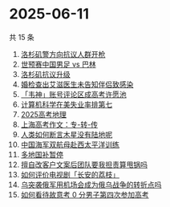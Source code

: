 # 2025-06-11

共 15 条

<!-- BEGIN -->
<!-- 最后更新时间 Wed Jun 11 2025 02:30:47 GMT+0800 (China Standard Time) -->

1. [洛杉矶警方向抗议人群开枪](https://www.zhihu.com/search?q=%E6%B4%9B%E6%9D%89%E7%9F%B6%E8%AD%A6%E6%96%B9%E5%90%91%E6%8A%97%E8%AE%AE%E4%BA%BA%E7%BE%A4%E5%BC%80%E6%9E%AA)
1. [世预赛中国男足 vs 巴林](https://www.zhihu.com/search?q=%E4%B8%96%E9%A2%84%E8%B5%9B%E4%B8%AD%E5%9B%BD%E7%94%B7%E8%B6%B3%20vs%20%E5%B7%B4%E6%9E%97)
1. [洛杉矶抗议升级](https://www.zhihu.com/search?q=%E6%B4%9B%E6%9D%89%E7%9F%B6%E6%8A%97%E8%AE%AE%E5%8D%87%E7%BA%A7)
1. [婚检查出艾滋医生未告知伴侣致感染](https://www.zhihu.com/search?q=%E5%A9%9A%E6%A3%80%E6%9F%A5%E5%87%BA%E8%89%BE%E6%BB%8B%E5%8C%BB%E7%94%9F%E6%9C%AA%E5%91%8A%E7%9F%A5%E4%BC%B4%E4%BE%A3%E8%87%B4%E6%84%9F%E6%9F%93)
1. [「韦神」账号评论区成高考许愿池](https://www.zhihu.com/search?q=%E3%80%8C%E9%9F%A6%E7%A5%9E%E3%80%8D%E8%B4%A6%E5%8F%B7%E8%AF%84%E8%AE%BA%E5%8C%BA%E6%88%90%E9%AB%98%E8%80%83%E8%AE%B8%E6%84%BF%E6%B1%A0)
1. [计算机科学在美失业率排第七](https://www.zhihu.com/search?q=%E8%AE%A1%E7%AE%97%E6%9C%BA%E7%A7%91%E5%AD%A6%E5%9C%A8%E7%BE%8E%E5%A4%B1%E4%B8%9A%E7%8E%87%E6%8E%92%E7%AC%AC%E4%B8%83)
1. [2025高考地理](https://www.zhihu.com/search?q=2025%E9%AB%98%E8%80%83%E5%9C%B0%E7%90%86)
1. [上海高考作文：专-转-传](https://www.zhihu.com/search?q=%E4%B8%8A%E6%B5%B7%E9%AB%98%E8%80%83%E4%BD%9C%E6%96%87%EF%BC%9A%E4%B8%93-%E8%BD%AC-%E4%BC%A0)
1. [人类如何断言木星没有陆地呢](https://www.zhihu.com/search?q=%E4%BA%BA%E7%B1%BB%E5%A6%82%E4%BD%95%E6%96%AD%E8%A8%80%E6%9C%A8%E6%98%9F%E6%B2%A1%E6%9C%89%E9%99%86%E5%9C%B0%E5%91%A2)
1. [中国海军双航母赴西太平洋训练](https://www.zhihu.com/search?q=%E4%B8%AD%E5%9B%BD%E6%B5%B7%E5%86%9B%E5%8F%8C%E8%88%AA%E6%AF%8D%E8%B5%B4%E8%A5%BF%E5%A4%AA%E5%B9%B3%E6%B4%8B%E8%AE%AD%E7%BB%83)
1. [多地国补暂停](https://www.zhihu.com/search?q=%E5%A4%9A%E5%9C%B0%E5%9B%BD%E8%A1%A5%E6%9A%82%E5%81%9C)
1. [擅自改客户文案后团队要我担责算甩锅吗](https://www.zhihu.com/search?q=%E6%93%85%E8%87%AA%E6%94%B9%E5%AE%A2%E6%88%B7%E6%96%87%E6%A1%88%E5%90%8E%E5%9B%A2%E9%98%9F%E8%A6%81%E6%88%91%E6%8B%85%E8%B4%A3%E7%AE%97%E7%94%A9%E9%94%85%E5%90%97)
1. [如何评价电视剧「长安的荔枝」](https://www.zhihu.com/search?q=%E5%A6%82%E4%BD%95%E8%AF%84%E4%BB%B7%E7%94%B5%E8%A7%86%E5%89%A7%E3%80%8C%E9%95%BF%E5%AE%89%E7%9A%84%E8%8D%94%E6%9E%9D%E3%80%8D)
1. [乌突袭俄军用机场会成为俄乌战争的转折点吗](https://www.zhihu.com/search?q=%E4%B9%8C%E7%AA%81%E8%A2%AD%E4%BF%84%E5%86%9B%E7%94%A8%E6%9C%BA%E5%9C%BA%E4%BC%9A%E6%88%90%E4%B8%BA%E4%BF%84%E4%B9%8C%E6%88%98%E4%BA%89%E7%9A%84%E8%BD%AC%E6%8A%98%E7%82%B9%E5%90%97)
1. [如何看待故意考 0 分男子第四次参加高考](https://www.zhihu.com/search?q=%E5%A6%82%E4%BD%95%E7%9C%8B%E5%BE%85%E6%95%85%E6%84%8F%E8%80%83%200%20%E5%88%86%E7%94%B7%E5%AD%90%E7%AC%AC%E5%9B%9B%E6%AC%A1%E5%8F%82%E5%8A%A0%E9%AB%98%E8%80%83)

<!-- END -->
